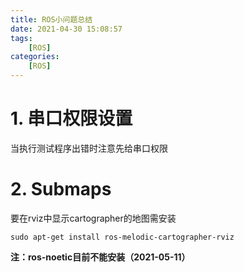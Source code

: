 ```yaml
---
title: ROS小问题总结
date: 2021-04-30 15:08:57
tags: 
    [ROS] 
categories: 
    [ROS]
---
```


# 1. 串口权限设置

当执行测试程序出错时注意先给串口权限

# 2. Submaps

要在rviz中显示cartographer的地图需安装
```
sudo apt-get install ros-melodic-cartographer-rviz
```
**注：ros-noetic目前不能安装（2021-05-11）**

